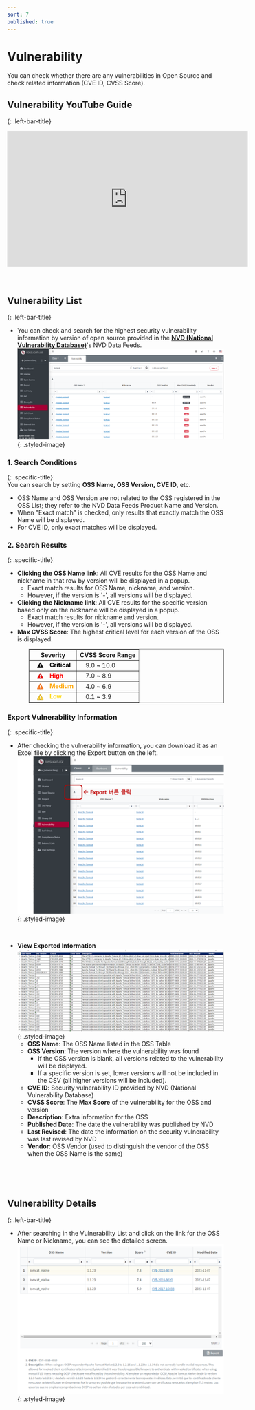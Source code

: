 ```yaml
---
sort: 7
published: true
---
```

# Vulnerability
You can check whether there are any vulnerabilities in Open Source and check related information (CVE ID, CVSS Score).

## Vulnerability YouTube Guide
{: .left-bar-title}  
<iframe width="560" height="315" src="https://www.youtube.com/embed/_DzYYXM_iyQ" title="Vulnerability - Check Latest Security Vulnerabilities" frameborder="0" allow="accelerometer; autoplay; clipboard-write; encrypted-media; gyroscope; picture-in-picture" allowfullscreen></iframe>
<br><br><br>

## Vulnerability List  
{: .left-bar-title} 
- You can check and search for the highest security vulnerability information by version of open source provided in the **[NVD (National Vulnerability Database)](https://nvd.nist.gov/)**'s NVD Data Feeds.  
![VulList](images/7_vul_list_main.PNG){: .styled-image}   

### 1. Search Conditions  
{: .specific-title}   
You can search by setting **OSS Name, OSS Version, CVE ID**, etc.
- OSS Name and OSS Version are not related to the OSS registered in the OSS List; they refer to the NVD Data Feeds Product Name and Version.
- When "Exact match" is checked, only results that exactly match the OSS Name will be displayed.
- For CVE ID, only exact matches will be displayed.

### 2. Search Results
{: .specific-title}  
- **Clicking the OSS Name link**: All CVE results for the OSS Name and nickname in that row by version will be displayed in a popup.
    - Exact match results for OSS Name, nickname, and version.
    - However, if the version is '-', all versions will be displayed.
- **Clicking the Nickname link**: All CVE results for the specific version based only on the nickname will be displayed in a popup.
    - Exact match results for nickname and version.
    - However, if the version is '-', all versions will be displayed.
- **Max CVSS Score**: The highest critical level for each version of the OSS is displayed.    
<div style="margin-left: 50px;">
  <table border="1" cellspacing="0" cellpadding="8" style="border-collapse: collapse;">
    <thead>
      <tr>
        <th>Severity</th>
        <th>CVSS Score Range</th>
      </tr>
    </thead>
    <tbody>
      <tr>
        <td style="color:black; font-weight: bold;">
          <img src="images/7_vul_critical.png" alt="CriticalIcon"
               style="vertical-align:middle; width:16px; height:16px; margin:0 10px 0 10px;">
          Critical
        </td>
        <td style="padding-left: 20px;">9.0 ~ 10.0</td>
      </tr>
      <tr>
        <td style="color:red; font-weight: bold;">
          <img src="images/7_vul_high.png" alt="HighIcon"
               style="vertical-align:middle; width:16px; height:16px; margin:0 10px 0 10px;">
          High
        </td>
        <td style="padding-left: 20px;">7.0 ~ 8.9</td>
      </tr>
      <tr>
        <td style="color:orange; font-weight: bold;">
          <img src="images/7_vul_medium.png" alt="MediumIcon"
               style="vertical-align:middle; width:16px; height:16px; margin:0 10px 0 10px;">
          Medium
        </td>
        <td style="padding-left: 20px;">4.0 ~ 6.9</td>
      </tr>
      <tr>
        <td style="color:gold; font-weight: bold;">
          <img src="images/7_vul_low.png" alt="LowIcon"
               style="vertical-align:middle; width:16px; height:16px; margin:0 10px 0 10px;">
          Low
        </td>
        <td style="padding-left: 20px;">0.1 ~ 3.9</td>
      </tr>
    </tbody>
  </table>
</div>

### Export Vulnerability Information
{: .specific-title}
- After checking the vulnerability information, you can download it as an Excel file by clicking the Export button on the left.   
![VulExport](images/7_vul_export_list_2.png){: .styled-image}
<br>

- **View Exported Information**  
![VulExport](images/7_vul_export_excel.PNG){: .styled-image}
  - **OSS Name**: The OSS Name listed in the OSS Table
  - **OSS Version**: The version where the vulnerability was found
      - If the OSS version is blank, all versions related to the vulnerability will be displayed.
      - If a specific version is set, lower versions will not be included in the CSV (all higher versions will be included).
  - **CVE ID**: Security vulnerability ID provided by NVD (National Vulnerability Database)  
  - **CVSS Score**: The **Max Score** of the vulnerability for the OSS and version  
  - **Description**: Extra information for the OSS  
  - **Published Date**: The date the vulnerability was published by NVD  
  - **Last Revised**: The date the information on the security vulnerability was last revised by NVD   
  - **Vendor**: OSS Vendor (used to distinguish the vendor of the OSS when the OSS Name is the same)  

<br><br><br>

## Vulnerability Details
{: .left-bar-title}  
- After searching  in the Vulnerability List and click on the link for the OSS Name or Nickname, you can see the detailed screen.   
![VulPopUp](images/7_vul_popup_detail.PNG){: .styled-image}    
